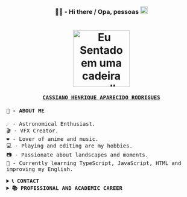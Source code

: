 <h3 align="center"> 🐱‍💻 - Hi there / Opa, pessoas <img width="20px" src="https://github.com/kszinhu/kszinhu/blob/master/sources/Hi.gif"></h1> 

<h1 align="center">
    <img alt="Eu Sentado em uma cadeira vermelha com detalhes pretos em couro sintetico, fazendo um sorriso discreto, imagem em tons amarelos" title="CASSIANO PERFIL" src="https://i.imgur.com/PovzkLQ.png" width="150px"/>
</h1>
<!-- ABOUT ME -->
<h4 align="center">
	<a href="https://www.linkedin.com/in/cassiano-rodrigues-28bb8b16a/">
		<samp>
		CASSIANO HENRIQUE APARECIDO RODRIGUES<br>
		</samp>
	</a>
</h4>

<h4>
	<samp>
	📃 - ABOUT ME
	</samp>
</h4>
<p>
	<samp>
		☄️ - Astronomical Enthusiast.<br>
		🎬 - VFX Creator.<br> 
		❤️ - Lover of anime and music.<br>
		💻 - Playing and editing are my hobbies.<br>
		📷 - Passionate about landscapes and moments.<br>
		🌱 - Currently learning TypeScript, JavaScript, HTML and improving my English.<br>
	</samp>
</p>
<details>
	<summary><samp><b><eggs> 📞 CONTACT </eggs></b></samp></summary>
	
#### 👨🏽‍💻 SOCIAL NETWORKS
<b>
	<a href="https://twitter.com/Kch0w1">
		• TWITTER
	</a><br>
	<a href="https://www.linkedin.com/in/cassiano-rodrigues-28bb8b16a/">
		• LINKEDIN
	</a>
</b>


</details>

<details>
	<summary><samp><b><eggs> 📚 PROFESSIONAL AND ACADEMIC CAREER </eggs></b></samp></summary>
	
#### 👤 ACADEMIC PROFILE
- Universidade Estadual Paulista "Júlio de Mesquita Filho"
  - Bachelor of Computer Science [2020 - 2024]

- ETEC Comendador João Rays
  - High School [2017 - 2020]

#### 👤 PROFISSIONAL PROFILE
- RAÍZEN S.A.
  - Jovem Aprendiz (CIEE) - Administrative Assistant
  - Unidade BARRA BONITA [2018 - 2020]
	</details>

